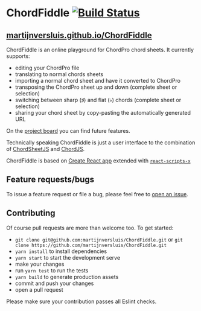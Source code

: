 # ChordFiddle [![Build Status](https://travis-ci.org/martijnversluis/ChordFiddle.svg?branch=master)](https://travis-ci.org/martijnversluis/ChordFiddle)

## [martijnversluis.github.io/ChordFiddle](https://martijnversluis.github.io/ChordFiddle/)

ChordFiddle is an online playground for ChordPro chord sheets. It currently supports:

- editing your ChordPro file
- translating to normal chords sheets
- importing a normal chord sheet and have it converted to ChordPro
- transposing the ChordPro sheet up and down (complete sheet or selection)
- switching between sharp (♯) and flat (♭) chords (complete sheet or selection)
- sharing your chord sheet by copy-pasting the automatically generated URL

On the [project board](https://github.com/martijnversluis/ChordFiddle/projects/1) you can find future features.

Technically speaking ChordFiddle is just a user interface to the combination of
[ChordSheetJS](https://github.com/martijnversluis/ChordSheetJS) and
[ChordJS](https://github.com/martijnversluis/ChordJS).

ChordFiddle is based on [Create React app](https://github.com/facebook/create-react-app) extended with
[`react-scripts-x`](https://www.npmjs.com/package/react-scripts-x)

## Feature requests/bugs

To issue a feature request or file a bug, please feel free to
[open an issue](https://github.com/martijnversluis/ChordFiddle/issues/new).

## Contributing

Of course pull requests are more than welcome too. To get started:

- `git clone git@github.com:martijnversluis/ChordFiddle.git` or 
  `git clone https://github.com/martijnversluis/ChordFiddle.git`
- `yarn install` to install dependencies
- `yarn start` to start the development serve
- make your changes
- run `yarn test` to run the tests
- `yarn build` to generate production assets
- commit and push your changes
- open a pull request

Please make sure your contribution passes all Eslint checks.
